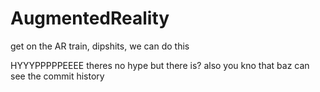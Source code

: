 # AugmentedReality

get on the AR train, dipshits, we can do this



HYYYPPPPPEEEE
theres no hype but there is?
also you kno that baz can see the commit history
